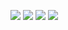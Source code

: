 

![](https://link.gimhoy.com/googledrive/aHR0cHM6Ly9kcml2ZS5nb29nbGUuY29tL2ZpbGUvZC8xcDhWVHVDZ1BuX2lZanRHTjlRMUx4WlYwcmF3aDEydzgvdmlldz91c3A9c2hhcmluZw==.jpg)
![](https://drive.google.com/file/d/1p8VTuCgPn_iYjtGN9Q1LxZV0rawh12w8/view?usp=sharing)
![](https://drive.google.com/file/d/1Foe1_RqmFVXMuGnL20ErU-it8MAhCNW9/view?usp=sharing)
![](https://link.gimhoy.com/googledrive/aHR0cHM6Ly9kcml2ZS5nb29nbGUuY29tL2ZpbGUvZC8xRm9lMV9ScW1GVlhNdUduTDIwRXJVLWl0OE1BaENOVzkvdmlldz91c3A9c2hhcmluZw==.jpg)
